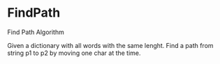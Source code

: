 # FindPath
Find Path Algorithm

Given a dictionary with all words with the same lenght.
Find a path from string p1 to p2 by moving one char at the time.
